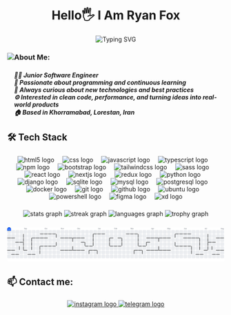 <h1 align="center">Hello🖐️ I Am Ryan Fox</h1>

<p align="center">
  <img src="https://readme-typing-svg.herokuapp.com?font=JetBrains+Mono&weight=800&pause=1000&width=435&lines=Welcome+to+my+github+profile!;love+learning+new+technologies;Let%E2%80%99s+build+something+awesome&center=true" alt="Typing SVG" />
</p>

###

<img align="left" height="180" src="https://user-images.githubusercontent.com/74038190/213866269-5d00981c-7c98-46d7-8a8e-16f462f15227.gif"  />

###

<h3 align="left">About Me:</h3>

###

<h5 align="left">👨‍💻 Junior Software Engineer  <br>💎 Passionate about programming and continuous learning   <br>🌱 Always curious about new technologies and best practices  <br>⚙️ Interested in clean code, performance, and turning ideas into real-world products<br>🏠 Based in Khorramabad, Lorestan, Iran</h5>

###

<h2 align="left">🛠️ Tech Stack</h2>

###

<div align="center">
  <img src="https://skillicons.dev/icons?i=html" height="40" alt="html5 logo"  />
  <img width="11" />
  <img src="https://skillicons.dev/icons?i=css" height="40" alt="css logo"  />
  <img width="11" />
  <img src="https://skillicons.dev/icons?i=js" height="40" alt="javascript logo"  />
  <img width="11" />
  <img src="https://skillicons.dev/icons?i=ts" height="40" alt="typescript logo"  />
  <img width="11" />
  <img src="https://cdn.simpleicons.org/npm/CB3837" height="40" alt="npm logo"  />
  <img width="11" />
  <img src="https://skillicons.dev/icons?i=bootstrap" height="40" alt="bootstrap logo"  />
  <img width="11" />
  <img src="https://skillicons.dev/icons?i=tailwind" height="40" alt="tailwindcss logo"  />
  <img width="11" />
  <img src="https://skillicons.dev/icons?i=sass" height="40" alt="sass logo"  />
  <img width="11" />
  <img src="https://skillicons.dev/icons?i=react" height="40" alt="react logo"  />
  <img width="11" />
  <img src="https://skillicons.dev/icons?i=nextjs" height="40" alt="nextjs logo"  />
  <img width="11" />
  <img src="https://skillicons.dev/icons?i=redux" height="40" alt="redux logo"  />
  <img width="11" />
  <img src="https://skillicons.dev/icons?i=py" height="40" alt="python logo"  />
  <img width="11" />
  <img src="https://skillicons.dev/icons?i=django" height="40" alt="django logo"  />
  <img width="11" />
  <img src="https://skillicons.dev/icons?i=sqlite" height="40" alt="sqlite logo"  />
  <img width="11" />
  <img src="https://skillicons.dev/icons?i=mysql" height="40" alt="mysql logo"  />
  <img width="11" />
  <img src="https://skillicons.dev/icons?i=postgres" height="40" alt="postgresql logo"  />
  <img width="11" />
  <img src="https://skillicons.dev/icons?i=docker" height="40" alt="docker logo"  />
  <img width="11" />
  <img src="https://skillicons.dev/icons?i=git" height="40" alt="git logo"  />
  <img width="11" />
  <img src="https://skillicons.dev/icons?i=github" height="40" alt="github logo"  />
  <img width="11" />
  <img src="https://cdn.simpleicons.org/ubuntu/E95420" height="40" alt="ubuntu logo"  />
  <img width="11" />
  <img src="https://skillicons.dev/icons?i=powershell" height="40" alt="powershell logo"  />
  <img width="11" />
  <img src="https://skillicons.dev/icons?i=figma" height="40" alt="figma logo"  />
  <img width="11" />
  <img src="https://skillicons.dev/icons?i=xd" height="40" alt="xd logo"  />
</div>

###

<div align="center">
  <img src="https://github-readme-stats.vercel.app/api?username=Ryan-Foxx&hide_title=false&hide_rank=false&show_icons=true&include_all_commits=true&count_private=true&disable_animations=false&theme=dracula&locale=en&hide_border=false&order=1" height="150" alt="stats graph"  />
  <img src="https://streak-stats.demolab.com?user=Ryan-Foxx&locale=en&mode=daily&theme=dracula&hide_border=false&border_radius=5&order=3" height="150" alt="streak graph"  />
  <img src="https://github-readme-stats.vercel.app/api/top-langs?username=Ryan-Foxx&locale=en&hide_title=false&layout=compact&card_width=320&langs_count=5&theme=dracula&hide_border=false&order=2" height="150" alt="languages graph"  />
  <img src="https://github-profile-trophy.vercel.app?username=Ryan-Foxx&theme=dracula&column=-1&row=1&margin-w=8&margin-h=8&no-bg=false&no-frame=false&order=4" height="150" alt="trophy graph"  />
</div>

###

<picture>
  <source media="(prefers-color-scheme: dark)" srcset="https://raw.githubusercontent.com/Ryan-Foxx/Ryan-Foxx/output/pacman-contribution-graph-dark.svg">
  <source media="(prefers-color-scheme: light)" srcset="https://raw.githubusercontent.com/Ryan-Foxx/Ryan-Foxx/output/pacman-contribution-graph.svg">
  <img alt="pacman contribution graph" src="https://raw.githubusercontent.com/Ryan-Foxx/Ryan-Foxx/output/pacman-contribution-graph.svg">
</picture>

###

<h2 align="left">📫 Contact me:</h2>

###

<div align="center">
  <a href="https://www.instagram.com/in/ryanfox.official/#" target="_blank">
    <img src="https://img.shields.io/static/v1?message=Instagram&logo=instagram&label=&color=E4405F&logoColor=white&labelColor=&style=for-the-badge" height="25" alt="instagram logo"  />
  </a>
  <a href="https://t.me/ryan_fox_official" target="_blank">
    <img src="https://img.shields.io/static/v1?message=Telegram&logo=telegram&label=&color=2CA5E0&logoColor=white&labelColor=&style=for-the-badge" height="25" alt="telegram logo"  />
  </a>
</div>

###
